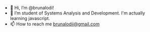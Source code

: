 - 👋 Hi, I’m @brunalodi! 
- 🌱 I’m student of Systems Analysis and Development. I'm actually learning javascript.
- 📫 How to reach me brunalodii@gmail.com

<!---
brunalodi/brunalodi is a ✨ special ✨ repository because its `README.md` (this file) appears on your GitHub profile.
You can click the Preview link to take a look at your changes.
--->

